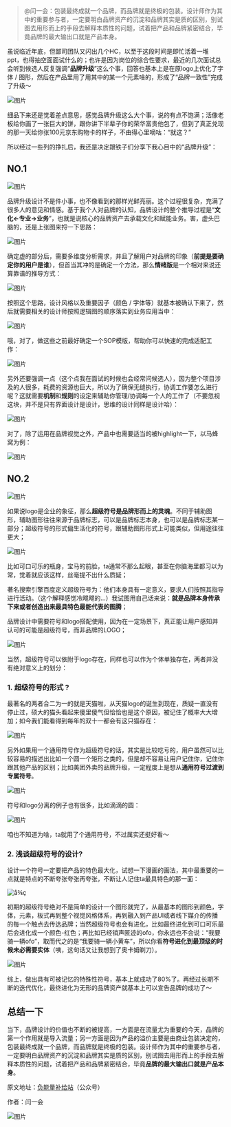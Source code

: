 > @闫一会：包装最终成就一个品牌，而品牌就是终极的包装。设计师作为其中的重要参与者，一定要明白品牌资产的沉淀和品牌其实是质的区别，别试图去用形而上的手段去解释本质性的问题，试着把产品和品牌紧密结合，毕竟品牌的最大输出口就是产品本身。

虽说临近年底，但鄙司团队又闪出几个HC，以至于这段时间是即忙活着一堆ppt，也得抽空面面试什么的；也许是因为岗位的综合性要求，最近的几次面试总会听到候选人反复强调“**品牌升级**”这么个事，回答也基本上是在原logo上优化了字体 / 图形，然后在产品里用了用其中的某一个元素啥的，形成了“品牌一致性”完成了升级～

![图片](https://cdn.wallleap.cn/img/pic/illustrtion/202211090925776.png)

细品下来还是觉着差点意思，感觉品牌升级这么大个事，说的有点不饱满；活像老板给你画了一张巨大的饼，跟你讲下半辈子你的荣华富贵他包了，但到了真正兑现的那一天给你张100元京东购物卡的样子，不由得心里嘀咕：“就这？”

所以经过一些列的挣扎后，我还是决定跟铁子们分享下我心目中的“品牌升级”：

## NO.1

![图片](https://cdn.wallleap.cn/img/pic/illustrtion/202211090925777.png)

品牌升级设计不是件小事，也不像看到的那样光鲜亮丽。这个过程很复杂，充满了很多人的意见和情感。基于我个人对品牌的认知，品牌设计的整个推导过程是“**文化←专业→业务**”，也就是说核心的品牌资产去承载文化和赋能业务。害，虚头巴脑的，还是上张图来捋一下思路：

![图片](https://cdn.wallleap.cn/img/pic/illustrtion/202211090925778.png)

确定虚的部分后，需要多维度分析需求，并且了解用户对品牌的印象（**前提是要确定你的用户是谁**），但首当其冲的是确定一个方法，那么**情绪版**是一个相对来说还算靠谱的推导方式：

![图片](https://cdn.wallleap.cn/img/pic/illustrtion/202211090925779.png)

按照这个思路，设计风格以及重要因子（颜色 / 字体等）就基本被确认下来了，然后就需要相关的设计师按照逻辑图的顺序落实到业务应用当中：

![图片](https://cdn.wallleap.cn/img/pic/illustrtion/202211090925780.png)

哦，对了，做这些之前最好确定一个SOP模版，帮助你可以快速的完成适配工作：

![图片](https://cdn.wallleap.cn/img/pic/illustrtion/202211090925781.jpeg)

另外还要强调一点（这个点我在面试的时候也会经常问候选人），因为整个项目涉及的人很多，耗费的资源也巨大，所以为了确保无缝执行，协调工作要怎么进行呢？这就需要**机制**和**规则**的设定来辅助你管理/协调每一个人的工作了（不要忽视这块，并不是只有界面设计是设计，思维的设计同样是设计哈）：

![图片](https://cdn.wallleap.cn/img/pic/illustrtion/202211090925782.png)

对了，除了运用在品牌视觉之外，产品中也需要适当的被highlight一下，以马蜂窝为例：

![图片](https://cdn.wallleap.cn/img/pic/illustrtion/202211090925783.png)

## NO.2

![图片](https://cdn.wallleap.cn/img/pic/illustrtion/202211090925784.png)

如果说logo是企业的象征，那么**超级符号是品牌形而上的灵魂**。不同于辅助图形，辅助图形往往来源于品牌标志，可以是品牌标志本身，也可以是品牌标志某一部分；超级符号的形式偏生活化的符号，跟辅助图形形式上可能类似，但用途往往更大；

![图片](https://cdn.wallleap.cn/img/pic/illustrtion/202211090925785.png)

比如可口可乐的瓶身，宝马的前脸，ta通常不那么起眼，甚至在你脑海里都习以为常，觉着就应该这样，丝毫提不出什么质疑；

著名搜索引擎百度定义超级符号为：他们本身具有一定意义，要求人们按照其指导进行活动。（这个解释感觉冷飕飕的…）我试图用自己话来说：**就是品牌本身传承下来或者创造出来最具特色最能代表的图腾**；

品牌设计中需要符号和logo搭配使用，因为在一定场景下，真正能让用户感知并认可的可能是超级符号，而非品牌的LOGO；

![图片](https://cdn.wallleap.cn/img/pic/illustrtion/202211090925786.png)

当然，超级符号可以依附于logo存在，同样也可以作为个体单独存在，两者并没有绝对意义上的划分：

### 1. 超级符号的形式 ?

最著名的两者合二为一的就是天猫啦，从天猫logo的诞生到现在，质疑一直没有停止过，硕大的猫头看起来傻里傻气但恰恰也是这个原因，被记住了概率大大增加；如今我们能看得到每年的双十一都会有这只猫存在：

![图片](https://cdn.wallleap.cn/img/pic/illustrtion/202211090925787.png)

另外如果用一个通用符号作为超级符号的话，其实是比较吃亏的，用户虽然可以比较容易的描述出比如一个圆一个矩形之类的，但是却不容易让用户记住你，记住你跟其他产品的区别；比如美团外卖的品牌升级，一定程度上是想从**通用符号过渡到专属符号**。

![图片](https://cdn.wallleap.cn/img/pic/illustrtion/202211090925788.png)

符号和logo分离的例子也有很多，比如滴滴的圆：

![图片](https://cdn.wallleap.cn/img/pic/illustrtion/202211090925789.png)

咱也不知道为啥，ta就用了个通用符号，不过属实还挺好看～

### 2. 浅谈超级符号的设计?

设计一个符号一定要把产品的特色最大化，试想一下漫画的画法，其中最重要的一点就是特点的不断夸张夸张再夸张，不断让人记住ta最具特色的那一面：

![å¾ç](https://cdn.wallleap.cn/img/pic/illustrtion/202211090925790.png)

初期的超级符号绝对不是简单的设计一个图形就完了，从最基本的图形到颜色，字体，元素，板式再到整个视觉风格体系，再到融入到产品UI或者线下媒介的传播的每一个触点去传达品牌；当然超级符号也会有进化，比如最终进化到可口可乐最后会进化成一个颜色-红色；再比如已经销声匿迹的ofo，你永远也不会说：“我要骑一辆ofo”，取而代之的是“我要骑一辆小黄车”，所以你看**符号进化到最顶级的时候未必需要实体**（咦，这句话又让我想到了奥卡姆剃刀）。

![图片](https://cdn.wallleap.cn/img/pic/illustrtion/202211090925791.png)

综上，做出具有可被记忆的特殊性符号，基本上就成功了80%了。再经过长期不断的迭代优化，最终进化为无形的品牌资产就基本上可以宣告品牌的成功了～

## 总结一下

当下，品牌设计的价值也不断的被提高，一方面是在流量尤为重要的今天，品牌的第一个作用就是导入流量；另一方面是因为产品的溢价主要是由商业包装决定的，包装最终成就一个品牌，而品牌就是终极的包装。设计师作为其中的重要参与者，一定要明白品牌资产的沉淀和品牌其实是质的区别，别试图去用形而上的手段去解释本质性的问题，试着把产品和品牌紧密结合，毕竟**品牌的最大输出口就是产品本身**。

原文地址：[负能量补给站](https://mp.weixin.qq.com/s/ohXMyd1V0sthlt7b9ytcJg)（公众号）

作者：闫一会

![图片](https://cdn.wallleap.cn/img/pic/illustrtion/202211090925792.png)
